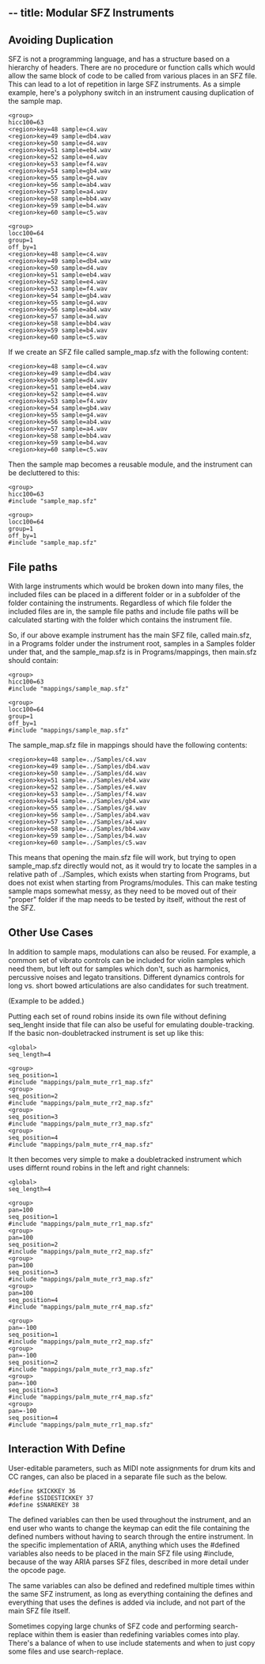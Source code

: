 --
title: Modular SFZ Instruments
---

## Avoiding Duplication

SFZ is not a programming language, and has a structure based on a hierarchy of headers. There are no procedure or function calls which would allow the same block of code to be called from various places in an SFZ file. This can lead to a lot of repetition in large SFZ instruments. As a simple example, here's a polyphony switch in an instrument causing duplication of the sample map.

```
<group>
hicc100=63
<region>key=48 sample=c4.wav
<region>key=49 sample=db4.wav
<region>key=50 sample=d4.wav
<region>key=51 sample=eb4.wav
<region>key=52 sample=e4.wav
<region>key=53 sample=f4.wav
<region>key=54 sample=gb4.wav
<region>key=55 sample=g4.wav
<region>key=56 sample=ab4.wav
<region>key=57 sample=a4.wav
<region>key=58 sample=bb4.wav
<region>key=59 sample=b4.wav
<region>key=60 sample=c5.wav

<group>
locc100=64
group=1
off_by=1
<region>key=48 sample=c4.wav
<region>key=49 sample=db4.wav
<region>key=50 sample=d4.wav
<region>key=51 sample=eb4.wav
<region>key=52 sample=e4.wav
<region>key=53 sample=f4.wav
<region>key=54 sample=gb4.wav
<region>key=55 sample=g4.wav
<region>key=56 sample=ab4.wav
<region>key=57 sample=a4.wav
<region>key=58 sample=bb4.wav
<region>key=59 sample=b4.wav
<region>key=60 sample=c5.wav
```

If we create an SFZ file called sample_map.sfz with the following content:

```
<region>key=48 sample=c4.wav
<region>key=49 sample=db4.wav
<region>key=50 sample=d4.wav
<region>key=51 sample=eb4.wav
<region>key=52 sample=e4.wav
<region>key=53 sample=f4.wav
<region>key=54 sample=gb4.wav
<region>key=55 sample=g4.wav
<region>key=56 sample=ab4.wav
<region>key=57 sample=a4.wav
<region>key=58 sample=bb4.wav
<region>key=59 sample=b4.wav
<region>key=60 sample=c5.wav
```

Then the sample map becomes a reusable module, and the instrument can be decluttered to this:

```
<group>
hicc100=63
#include "sample_map.sfz"

<group>
locc100=64
group=1
off_by=1
#include "sample_map.sfz"
```

## File paths

With large instruments which would be broken down into many files, the included files can be placed in a different
folder or in a subfolder of the folder containing the instruments. Regardless of which file folder the included
files are in, the sample file paths and include file paths will be calculated starting with the folder which contains
the instrument file.

So, if our above example instrument has the main SFZ file, called main.sfz, in a Programs folder under the instrument
root, samples in a Samples folder under that, and the sample_map.sfz is in Programs/mappings, then main.sfz should contain:

```
<group>
hicc100=63
#include "mappings/sample_map.sfz"

<group>
locc100=64
group=1
off_by=1
#include "mappings/sample_map.sfz"
```

The sample_map.sfz file in mappings should have the following contents:

```
<region>key=48 sample=../Samples/c4.wav
<region>key=49 sample=../Samples/db4.wav
<region>key=50 sample=../Samples/d4.wav
<region>key=51 sample=../Samples/eb4.wav
<region>key=52 sample=../Samples/e4.wav
<region>key=53 sample=../Samples/f4.wav
<region>key=54 sample=../Samples/gb4.wav
<region>key=55 sample=../Samples/g4.wav
<region>key=56 sample=../Samples/ab4.wav
<region>key=57 sample=../Samples/a4.wav
<region>key=58 sample=../Samples/bb4.wav
<region>key=59 sample=../Samples/b4.wav
<region>key=60 sample=../Samples/c5.wav
```

This means that opening the main.sfz file will work, but trying to open sample_map.sfz directly would not, as it would
try to locate the samples in a relative path of ../Samples, which exists when starting from Programs, but does not exist
when starting from Programs/modules. This can make testing sample maps somewhat messy, as they need to be moved out of
their "proper" folder if the map needs to be tested by itself, without the rest of the SFZ.

## Other Use Cases

In addition to sample maps, modulations can also be reused. For example, a common set of vibrato controls can be included
for violin samples which need them, but left out for samples which don't, such as harmonics, percussive noises and legato
transitions. Different dynamics controls for long vs. short bowed articulations are also candidates for such treatment.

(Example to be added.)

Putting each set of round robins inside its own file without defining seq_lenght inside that file can also be useful for
emulating double-tracking. If the basic non-doubletracked instrument is set up like this:

```
<global>
seq_length=4

<group>
seq_position=1
#include "mappings/palm_mute_rr1_map.sfz"
<group>
seq_position=2
#include "mappings/palm_mute_rr2_map.sfz"
<group>
seq_position=3
#include "mappings/palm_mute_rr3_map.sfz"
<group>
seq_position=4
#include "mappings/palm_mute_rr4_map.sfz"
```

It then becomes very simple to make a doubletracked instrument which uses differnt round robins in the left and right channels:

```
<global>
seq_length=4

<group>
pan=100
seq_position=1
#include "mappings/palm_mute_rr1_map.sfz"
<group>
pan=100
seq_position=2
#include "mappings/palm_mute_rr2_map.sfz"
<group>
pan=100
seq_position=3
#include "mappings/palm_mute_rr3_map.sfz"
<group>
pan=100
seq_position=4
#include "mappings/palm_mute_rr4_map.sfz"

<group>
pan=-100
seq_position=1
#include "mappings/palm_mute_rr2_map.sfz"
<group>
pan=-100
seq_position=2
#include "mappings/palm_mute_rr3_map.sfz"
<group>
pan=-100
seq_position=3
#include "mappings/palm_mute_rr4_map.sfz"
<group>
pan=-100
seq_position=4
#include "mappings/palm_mute_rr1_map.sfz"
```

## Interaction With Define

User-editable parameters, such as MIDI note assignments for drum kits and CC ranges, can also be placed in a separate file such
as the below.

```
#define $KICKKEY 36
#define $SIDESTICKKEY 37
#define $SNAREKEY 38
```

The defined variables can then be used throughout the instrument, and an end user who wants to change the keymap can edit the
file containing the defined numbers without having to search through the entire instrument. In the specific implementation of ARIA,
anything which uses the #defined variables also needs to be placed in the main SFZ file using #include, because of the way ARIA
parses SFZ files, described in more detail under the opcode page.

The same variables can also be defined and redefined multiple times within the same SFZ instrument, as long as everything
containing the defines and everything that uses the defines is added via include, and not part of the main SFZ file itself.

Sometimes copying large chunks of SFZ code and performing search-replace within them is easier than redefining variables comes into
play. There's a balance of when to use include statements and when to just copy some files and use search-replace.
